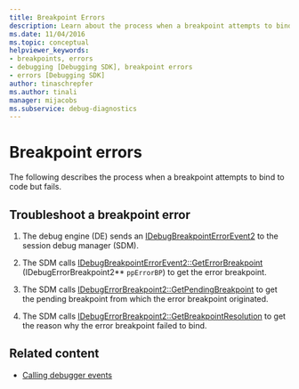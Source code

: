```yaml
---
title: Breakpoint Errors
description: Learn about the process when a breakpoint attempts to bind to code but fails and how to troubleshoot breakpoint errors.
ms.date: 11/04/2016
ms.topic: conceptual
helpviewer_keywords:
- breakpoints, errors
- debugging [Debugging SDK], breakpoint errors
- errors [Debugging SDK]
author: tinaschrepfer
ms.author: tinali
manager: mijacobs
ms.subservice: debug-diagnostics
---
```

# Breakpoint errors

The following describes the process when a breakpoint attempts to bind to code but fails.

## Troubleshoot a breakpoint error

1. The debug engine (DE) sends an [IDebugBreakpointErrorEvent2](../../extensibility/debugger/reference/idebugbreakpointerrorevent2.md) to the session debug manager (SDM).

2. The SDM calls [IDebugBreakpointErrorEvent2::GetErrorBreakpoint](../../extensibility/debugger/reference/idebugbreakpointerrorevent2-geterrorbreakpoint.md) (IDebugErrorBreakpoint2** `ppErrorBP`) to get the error breakpoint.

3. The SDM calls [IDebugErrorBreakpoint2::GetPendingBreakpoint](../../extensibility/debugger/reference/idebugerrorbreakpoint2-getpendingbreakpoint.md) to get the pending breakpoint from which the error breakpoint originated.

4. The SDM calls [IDebugErrorBreakpoint2::GetBreakpointResolution](../../extensibility/debugger/reference/idebugerrorbreakpoint2-getbreakpointresolution.md) to get the reason why the error breakpoint failed to bind.

## Related content
- [Calling debugger events](../../extensibility/debugger/calling-debugger-events.md)
